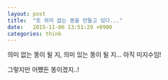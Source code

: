 ```yaml
---
layout: post
title:  "또 의미 없는 똥을 만들고 있다..."
date:   2015-11-06 13:51:29 +0900
categories: think
---
```

의미 없는 똥이 될 지, 의미 있는 똥이 될 지...
아직 미지수임!

그렇지만 어쨌든 똥이겠지..!